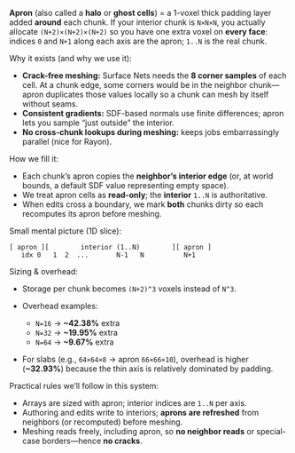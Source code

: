 **Apron** (also called a **halo** or **ghost cells**) = a 1-voxel thick padding layer added **around** each chunk.
If your interior chunk is `N×N×N`, you actually allocate `(N+2)×(N+2)×(N+2)` so you have one extra voxel on **every face**: indices `0` and `N+1` along each axis are the apron; `1..N` is the real chunk.

Why it exists (and why we use it):

* **Crack-free meshing:** Surface Nets needs the **8 corner samples** of each cell. At a chunk edge, some corners would be in the neighbor chunk—apron duplicates those values locally so a chunk can mesh by itself without seams.
* **Consistent gradients:** SDF-based normals use finite differences; apron lets you sample “just outside” the interior.
* **No cross-chunk lookups during meshing:** keeps jobs embarrassingly parallel (nice for Rayon).

How we fill it:

* Each chunk’s apron copies the **neighbor’s interior edge** (or, at world bounds, a default SDF value representing empty space).
* We treat apron cells as **read-only**; the **interior** `1..N` is authoritative.
* When edits cross a boundary, we mark **both** chunks dirty so each recomputes its apron before meshing.

Small mental picture (1D slice):

```
[ apron ][        interior (1..N)        ][ apron ]
   idx 0   1  2  ...       N-1   N          N+1
```

Sizing & overhead:

* Storage per chunk becomes `(N+2)^3` voxels instead of `N^3`.
* Overhead examples:

  * `N=16`  → **\~42.38%** extra
  * `N=32`  → **\~19.95%** extra
  * `N=64`  → **\~9.67%** extra
* For slabs (e.g., `64×64×8` → apron `66×66×10`), overhead is higher (**\~32.93%**) because the thin axis is relatively dominated by padding.

Practical rules we’ll follow in this system:

* Arrays are sized with apron; interior indices are `1..N` per axis.
* Authoring and edits write to interiors; **aprons are refreshed** from neighbors (or recomputed) before meshing.
* Meshing reads freely, including apron, so **no neighbor reads** or special-case borders—hence **no cracks**.
